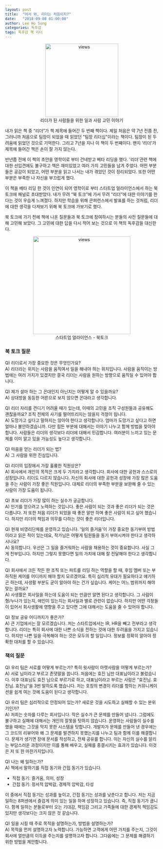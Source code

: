 ```yaml
---
layout: post
title:  "어서 와, 리더는 처음이지?"
date:   "2018-09-08 01:00:00"
author: Lee Ho Sung
categories: 독후감
tags: 독후감 책 리더
---
```


<center>
	<figure>
		<img src="https://blog.novice.io/assets/어서와리더는처음이지-1.jpg" width="240" alt="views">
		<figcaption>리더가 된 사람들을 위한 일과 사람 고민 이야기</figcaption>
	</figure>
</center>

내가 읽은 책 중 “리더”가 책 제목에 들어간 두 번째 책이다. 제일 처음은 약 7년 전쯤 전, 그러니까 처음으로 팀장이 되었을 때 읽었던 "팀장 리더십"이라는 책이다. 팀장이 된 두려움에 읽었던 것으로 기억한다. 그리고 7년을 지나 이 책이 두 번째이다. 왠지 '리더'가 제목에 들어간 책은 손이 잘 가지 않는다. 

반년쯤 전에 이 책의 초안을 영학이로 부터 건네받고 베타 리딩을 했다. '리더'관련 책에 대한 선입견에도 불구하고 책은 재미있었고 여러 가지 고민들을 남겨 주었다. 어떤 부분들은 공감이 되었고, 어떤 부분을 읽고 나서는 내가 겪었던 것이 정리되었다. 또한 어떤 부분은 부족한 나 자신을 부끄럽게 했다.  

이 책을 베타 리딩 한 것이 인연이 되어 영학이로 부터 스타트업 얼라이언스에서 하는 북 토크에 패널로 초대받았다. 내가 무려 “북 토크”에 가서 무려 “리더”에 대한 이야기를 한다는 것이  우습게 느껴졌다. 하지만 학습을 위해 콘퍼런스에서 발표를 하는 것처럼, 리더에 대한 생각을 다져보기 위해 북 토크에 가보기로 했다. 

북 토크에 가기 전에 책에 나온 질문들과 북 토크에 참여하시는 분들의 사전 질문들에 대해 고민해 보았다. 그 고민에 대한 답을 다시 적어 보는 것으로 이 책의 독후감을 대신한다. 

<center>
	<figure>
		<img src="https://blog.novice.io/assets/어서와리더는처음이지-2.jpg" width="320" alt="views">
		<figcaption>스타트업 얼라이언스 - 북토크</figcaption>
	</figure>
</center>


### 북 토크 질문 

Q) 리더로서 가장 중요한 것은 무엇인가요?<br/>
A) 리더라는 위치는 사람을 움직여서 일을 해내야 하는 위치입니다. 사람을 움직이는 방법에는 여러 가지가 있겠지만 결국 리더는 사람을 원하는 방향으로 움직일 수 있어야 합니다.  

Q) 제가 설마 하는 그 꼰대인지 아닌지는 어떻게 알 수 있을까요?<br/>
A) 상대방을 동등한 어른으로 보지 않으면 꼰대라고 생각합니다. 

Q) 리더 자리를 견디기 어려울 때가 있는데, 이때의 고민을 조직 구성원들과 공유해도 괜찮을까요? 조직 전체의 사기를 떨어뜨리지는 않을지 걱정이 됩니다.<br/>
A) 도망가고 싶다고 말하지는 않아야 한다고 생각합니다. 엄마가 도망가고 싶다고 하면 얼마나 불안하겠습니까. 다만 힘든 부분에 대해서는 이야기 나누고 함께 방법을 찾아야 합니다. 사람들은 리더의 생각보다 리더에 대해서 민감합니다. 여러분이 느끼고 있는 문제를 이미 알고 있을 가능성도 높다고 생각합니다.

Q) 마음을 얻는 리더가 되는 법?<br/>
A) 그 사람을 위한 진심입니다.

Q) 리더의 입장에서 가장 훌륭한 직원상은?<br/>
A) 회사에서 개인의 목적은 크게 두 가지라고 생각합니다. 회사에 대한 공헌과 스스로의 성장입니다. 리더도 다르지 않습니다. 자신의 회사에 대한 공헌과 성장에 가장 많은 도움을 주는 사람이 가장 좋은 직원입니다. 대체로 리더의 부족한 부분을 보완해 줄 수 있는 사람이 가장 도움이 됩니다.

Q) 초보 리더가 가장 많이 하는 실수가 궁금합니다.<br/>
A) 인기를 얻으려고 노력하는 것입니다. 좋은 사람이 되는 것과 좋은 리더가 되는 것은 다릅니다. 저 또한 처음 리더가 되었을 때 좋은 말만 하며 좋은 사람이 되고 싶어 했습니다. 하지만 리더의 책임과 의무를 다하는 것이 좋은 리더입니다. 

Q) 현재 비영리단체를 운영하고 있습니다. '일의 즐거움'이 가장 중요한 동기부여 방법이라고 읽은 적이 있는데요, 작가님은 어떻게 팀원들을 동기 부여시켜야 한다고 생각하시나요?<br/>
A) 동의합니다. 우선은 그 일을 즐거워하는 사람을 채용하는 것이 중요합니다. 사실 그게 전부입니다. 하지만 그렇지 못했다면 일의 가치에 대해 잘 전달해야 한다고 생각합니다.

Q) 회사에서 크든 작든 한 조직 또는 파트를 리딩 하는 역할을 할 때, 후임 멤버 또는 부하직원 케어를 어디까지 해야 할지 모르겠어요. 특히 심리적 유대가 필요하다고 얘기하곤 하는데, 사생활 부분도 굳이 알아야 하는 건가 싶습니다. 케어는 어느 범위까지 해야 맞는 걸까요?<br/>
A) 사생활은 회사일을 하는데 도움이 되는 만큼만 알면 된다고 생각합니다. 그 사람이 형/누나가 있는지, 애인이 있는지는 회사일과 별로 관련이 없습니다. 하지만 어떤 걱정들이 있어서 회사생활에 영향을 주고 있다면 그에 대해서는 도움을 줄 수 있어야 합니다. 

Q) 정보 공유 어디까지가 좋은가?<br/>
A) 큰 기업에서는 잘 모르겠습니다. 저는 스타트업에서는 IR, HR을 빼고 전부라고 생각합니다. 리더는 특히 회사에 대한 나쁜 소식을 전하는 것에 대한 두려움을 가지고 있습니다. 하지만 나쁜 일을 극복해야 하는 것은 모두의 할 일입니다. 정보를 정확히 알아야 정확한 대처를 할 수 있습니다. 

### 책의 질문

Q) 우리 팀은 서로를 어떻게 부르는가? 특히 윗사람이 아랫사람을 어떻게 부르는가?<br/>
A) 서로 님이라고 부르고 존댓말을 씁니다. 처음에는 효진 님만 대표님이라고 불렀습니다. 이후 대표님도 효진 님으로 부르기로 하고, 대표님이라고 부르는 사람은 “효진님. 효진님. 효진님”을 3번 말하도록 했습니다. 저는 호칭의 변경이 리더를 향하는 커뮤니케이션을 쉽게 여는 것에 도움이 된다고 생각합니다. 

Q) 우리 팀은 심리적으로 안정되어 있는가? 새로운 것을 시도하고 실패할 수 있는 분위기인가?<br/>
A) 저희는 숫자를 다루는 회사입니다. 작은 실수가 큰 문제를 만들어 냅니다. 그럼에도 불구하고 실패에 대해서는 개인의 잘못을 탓하지 않습니다. 운영하는 사람들이 실수를 했을 때에는 그것을 막지 못한 시스템을 탓합니다. 개발자가 문제를 만들어 낸 경우에는 그 코드의 리뷰어와 왜 그 문제를 발견하지 못했는지를 나누고 팀과 함께 이를 해결합니다. 문제가 생기면 장애 문서를 작성하고, 전체 공유를 합니다. 이는 자신의 실수를 알리는 부담스러운 과정이지만 이를 통해 배우고, 실패를 종결시키는 효과가 있습니다. 이것은 저 또 한 마찬가지입니다. 

Q) 나는 왜 일하는가?<br/>
A) 책에서 말하기를 직접 동기와 간접 동기가 있습니다.  

- 직접 동기: 즐거움, 의미, 성장
- 간접 동기: 정서적 압박감, 경제적 압박감, 타성    

이 중에서 직접 동기는 성과를 높이고, 간접 동기는 성과를 낮춘다고 합니다. 저는 지금 일하는 8퍼센에서 즐겁게 의미 있는 일을 하며 성장하고 있습니다. 즉, 직접 동기가 큽니다. 함께 일하는 분들로부터 오는 기대감, 책임감 그리고 가족들에 대한 경제적 책임감도 있지만 생각보다는 크지 않은 것 같습니다. 

Q) 일을 시킬 때 주로 목적을 설명하는가, 방법을 설명하는가?<br/>
A) 목적을 먼저 설명하고자 노력합니다. 가능하면 고객에게 어떤 가치를 주는지, 그것이 회사에 얼만큼의 이득을 주는지를 설명하고자 합니다. 그다음에는 그 문제를 해결하기 위한 방법을 제안합니다.
